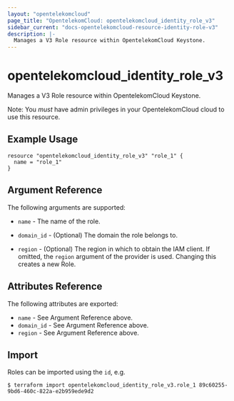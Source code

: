 ```yaml
---
layout: "opentelekomcloud"
page_title: "OpentelekomCloud: opentelekomcloud_identity_role_v3"
sidebar_current: "docs-opentelekomcloud-resource-identity-role-v3"
description: |-
  Manages a V3 Role resource within OpentelekomCloud Keystone.
---
```


# opentelekomcloud\_identity\_role_v3

Manages a V3 Role resource within OpentelekomCloud Keystone.

Note: You _must_ have admin privileges in your OpentelekomCloud cloud to use
this resource.

## Example Usage

```hcl
resource "opentelekomcloud_identity_role_v3" "role_1" {
  name = "role_1"
}
```

## Argument Reference

The following arguments are supported:

* `name` - The name of the role.

* `domain_id` - (Optional) The domain the role belongs to.

* `region` - (Optional) The region in which to obtain the IAM client.
    If omitted, the `region` argument of the provider is used. Changing this
    creates a new Role.

## Attributes Reference

The following attributes are exported:

* `name` - See Argument Reference above.
* `domain_id` - See Argument Reference above.
* `region` - See Argument Reference above.

## Import

Roles can be imported using the `id`, e.g.

```
$ terraform import opentelekomcloud_identity_role_v3.role_1 89c60255-9bd6-460c-822a-e2b959ede9d2
```
